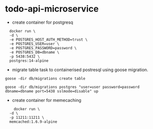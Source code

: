 # todo-api-microservice

- create container for postgresq
````
  docker run \
  -d \
  -e POSTGRES_HOST_AUTH_METHOD=trust \
  -e POSTGRES_USER=user \
  -e POSTGRES_PASSWORD=password \
  -e POSTGRES_DB=dbname \
  -p 5438:5432 \
  postgres:14-alpine
  ````

- migrate table task to containerised postresql using goose migration.
```
goose -dir db/migrations create table

goose -dir db/migrations postgres "user=user password=password dbname=dbname port=5438 sslmode=disable" up
```


- create container for memecaching
````
    docker run \
  -d \
  -p 11211:11211 \
  memcached:1.6.9-alpine
  ````

